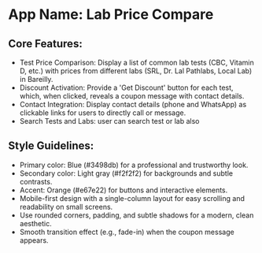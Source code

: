 # **App Name**: Lab Price Compare

## Core Features:

- Test Price Comparison: Display a list of common lab tests (CBC, Vitamin D, etc.) with prices from different labs (SRL, Dr. Lal Pathlabs, Local Lab) in Bareilly.
- Discount Activation: Provide a 'Get Discount' button for each test, which, when clicked, reveals a coupon message with contact details.
- Contact Integration: Display contact details (phone and WhatsApp) as clickable links for users to directly call or message.
- Search Tests and Labs: user can search test or lab also

## Style Guidelines:

- Primary color: Blue (#3498db) for a professional and trustworthy look.
- Secondary color: Light gray (#f2f2f2) for backgrounds and subtle contrasts.
- Accent: Orange (#e67e22) for buttons and interactive elements.
- Mobile-first design with a single-column layout for easy scrolling and readability on small screens.
- Use rounded corners, padding, and subtle shadows for a modern, clean aesthetic.
- Smooth transition effect (e.g., fade-in) when the coupon message appears.